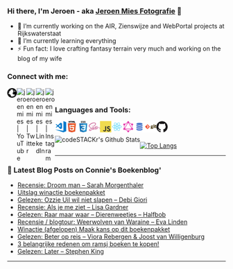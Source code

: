 ### Hi there, I'm Jeroen - aka [Jeroen Mies Fotografie][website] 👋

- 🔭 I’m currently working on the AIR, Zienswijze and WebPortal projects at Rijkswaterstaat
- 🌱 I’m currently learning everything
- ⚡ Fun fact: I love crafting fantasy terrain very much and working on the blog of my wife

### Connect with me:

[<img align="left" alt="jeroenmies" width="22px" src="https://raw.githubusercontent.com/iconic/open-iconic/master/svg/globe.svg" />][website]
[<img align="left" alt="jeroenmies | YouTube" width="22px" src="https://cdn.jsdelivr.net/npm/simple-icons@v3/icons/youtube.svg" />][youtube]
[<img align="left" alt="jeroenmies | Twitter" width="22px" src="https://cdn.jsdelivr.net/npm/simple-icons@v3/icons/twitter.svg" />][twitter]
[<img align="left" alt="jeroenmies | LinkedIn" width="22px" src="https://cdn.jsdelivr.net/npm/simple-icons@v3/icons/linkedin.svg" />][linkedin]
[<img align="left" alt="jeroenmies | Instagram" width="22px" src="https://cdn.jsdelivr.net/npm/simple-icons@v3/icons/instagram.svg" />][instagram]

<br />

### Languages and Tools:

[<img align="left" alt="Visual Studio Code" width="26px" src="https://raw.githubusercontent.com/github/explore/80688e429a7d4ef2fca1e82350fe8e3517d3494d/topics/visual-studio-code/visual-studio-code.png" />][webdevplaylist]
[<img align="left" alt="HTML5" width="26px" src="https://raw.githubusercontent.com/github/explore/80688e429a7d4ef2fca1e82350fe8e3517d3494d/topics/html/html.png" />][webdevplaylist]
[<img align="left" alt="CSS3" width="26px" src="https://raw.githubusercontent.com/github/explore/80688e429a7d4ef2fca1e82350fe8e3517d3494d/topics/css/css.png" />][cssplaylist]
[<img align="left" alt="Sass" width="26px" src="https://raw.githubusercontent.com/github/explore/80688e429a7d4ef2fca1e82350fe8e3517d3494d/topics/sass/sass.png" />][cssplaylist]
[<img align="left" alt="JavaScript" width="26px" src="https://raw.githubusercontent.com/github/explore/80688e429a7d4ef2fca1e82350fe8e3517d3494d/topics/javascript/javascript.png" />][jsplaylist]
[<img align="left" alt="React" width="26px" src="https://raw.githubusercontent.com/github/explore/80688e429a7d4ef2fca1e82350fe8e3517d3494d/topics/react/react.png" />][reactplaylist]
[<img align="left" alt="GraphQL" width="26px" src="https://raw.githubusercontent.com/github/explore/80688e429a7d4ef2fca1e82350fe8e3517d3494d/topics/graphql/graphql.png" />][webdevplaylist]
[<img align="left" alt="SQL" width="26px" src="https://raw.githubusercontent.com/github/explore/80688e429a7d4ef2fca1e82350fe8e3517d3494d/topics/sql/sql.png" />][webdevplaylist]
[<img align="left" alt="Git" width="26px" src="https://raw.githubusercontent.com/github/explore/80688e429a7d4ef2fca1e82350fe8e3517d3494d/topics/git/git.png" />][webdevplaylist]
[<img align="left" alt="GitHub" width="26px" src="https://raw.githubusercontent.com/github/explore/78df643247d429f6cc873026c0622819ad797942/topics/github/github.png" />][webdevplaylist]

<br />
<br />

<img align="left" alt="codeSTACKr's Github Stats" src="https://github-readme-stats.vercel.app/api?username=jeroenmies&show_icons=true&hide_border=true&count_private=true&theme=tokyonight" />

[![Top Langs](https://github-readme-stats.vercel.app/api/top-langs/?username=jeroenmies)](https://github.com/jeroenmies/github-readme-stats)

---

### 📕 Latest Blog Posts on Connie's Boekenblog'
<!-- BLOG-POST-LIST:START -->
- [Recensie: Droom man – Sarah Morgenthaler](https://conniesboekenblog.nl/2021/04/08/recensie-droom-man-sarah-morgenthaler/?utm_source=rss&utm_medium=rss&utm_campaign=recensie-droom-man-sarah-morgenthaler)
- [Uitslag winactie boekenpakket](https://conniesboekenblog.nl/2021/04/07/uitslag-winactie-boekenpakket/?utm_source=rss&utm_medium=rss&utm_campaign=uitslag-winactie-boekenpakket)
- [Gelezen: Ozzie Uil wil niet slapen – Debi Giori](https://conniesboekenblog.nl/2021/04/06/gelezen-ozzie-uil-wil-niet-slapen-debi-giori/?utm_source=rss&utm_medium=rss&utm_campaign=gelezen-ozzie-uil-wil-niet-slapen-debi-giori)
- [Recensie: Als je me ziet – Lisa Gardner](https://conniesboekenblog.nl/2021/04/02/recensie-als-je-me-ziet-lisa-gardner/?utm_source=rss&utm_medium=rss&utm_campaign=recensie-als-je-me-ziet-lisa-gardner)
- [Gelezen: Raar maar waar – Dierenweetjes – Halfbob](https://conniesboekenblog.nl/2021/04/01/gelezen-raar-maar-waar-dierenweetjes-halfbob/?utm_source=rss&utm_medium=rss&utm_campaign=gelezen-raar-maar-waar-dierenweetjes-halfbob)
- [Recensie / blogtour: Weerwolven van Waraine – Eva Linden](https://conniesboekenblog.nl/2021/03/31/recensie-blogtour-weerwolven-van-waraine-eva-linden/?utm_source=rss&utm_medium=rss&utm_campaign=recensie-blogtour-weerwolven-van-waraine-eva-linden)
- [Winactie (afgelopen) Maak kans op dit boekenpakket](https://conniesboekenblog.nl/2021/03/25/maak-kans-op-dit-boekenpakket/?utm_source=rss&utm_medium=rss&utm_campaign=maak-kans-op-dit-boekenpakket)
- [Gelezen: Beter op reis – Viora Rebergen & Joost van Willigenburg](https://conniesboekenblog.nl/2021/03/24/gelezen-beter-op-reis-viora-rebergen-joost-van-willigenburg/?utm_source=rss&utm_medium=rss&utm_campaign=gelezen-beter-op-reis-viora-rebergen-joost-van-willigenburg)
- [3 belangrijke redenen om ramsj boeken te kopen!](https://conniesboekenblog.nl/2021/03/21/3-belangrijke-redenen-om-ramsj-boeken-te-kopen/?utm_source=rss&utm_medium=rss&utm_campaign=3-belangrijke-redenen-om-ramsj-boeken-te-kopen)
- [Gelezen: Later – Stephen King](https://conniesboekenblog.nl/2021/03/20/gelezen-later-stephen-king/?utm_source=rss&utm_medium=rss&utm_campaign=gelezen-later-stephen-king)
<!-- BLOG-POST-LIST:END -->

---

[website]: https://jeroenmiesfotografie.nl
[twitter]: https://twitter.com/jeroenmies
[youtube]: https://www.youtube.com/channel/UCdM6wXDAk3Y8_ycxkSfAD7Q
[instagram]: https://www.instagram.com/jeroenmies/
[linkedin]: https://www.linkedin.com/in/jeroenmies/
[webdevplaylist]: https://www.youtube.com/playlist?list=PLlhZGGVFsRrTQQnp_2UwWSoAigm-9_SqR
[jsplaylist]: https://www.youtube.com/playlist?list=PLC5BA7CB1270B2073
[cssplaylist]: https://www.youtube.com/playlist?list=PLlhZGGVFsRrSeV5xra6z-nU60cqompunz
[reactplaylist]: https://www.youtube.com/playlist?list=PLC5BA7CB1270B2073
